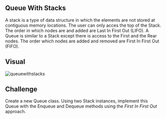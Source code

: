 ## Queue With Stacks

A stack is a type of data structure in which the elements are not stored at contiguous memory locations. The user can only acces the top of the Stack.  The order in which nodes are and added are Last In First Out (LIFO). A Queue is similar to a Stack except there is access to the First and the Rear nodes.  The order which nodes are added and removed are First In First Out (FIFO).

## Visual
![queuewithstacks](https://user-images.githubusercontent.com/25948479/47334976-c7e7b380-d63d-11e8-8f64-8fa3bbfcd599.jpg)

## Challenge
Create a new Queue class. Using two Stack instances, implement this Queue with the Enqueue and Dequeue methods using the *First In First Out* approach.